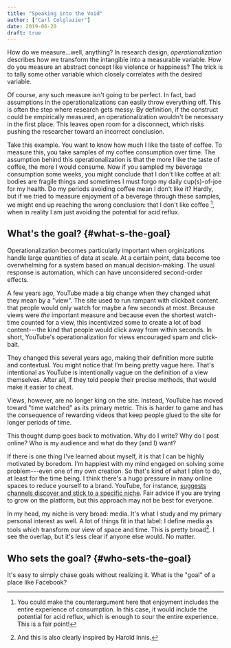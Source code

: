 ```yaml
---
title: "Speaking into the Void"
author: ["Carl Colglazier"]
date: 2019-06-20
draft: true
---
```


How do we measure...well, anything? In research design, _operationalization_ describes how we transform the intangible into a measurable variable. How do you measure an abstract concept like violence or happiness? The trick is to tally some other variable which closely correlates with the desired variable.

Of course, any such measure isn't going to be perfect. In fact, bad assumptions in the operationalizations can easily throw everything off. This is often the step where research gets messy. By definition, if the construct could be empirically measured, an operationalization wouldn't be necessary in the first place. This leaves open room for a disconnect, which risks pushing the researcher toward an incorrect conclusion.

Take this example. You want to know how much I like the taste of coffee. To measure this, you take samples of my coffee consumption over time. The assumption behind this operationalization is that the more I like the taste of coffee, the more I would consume. Now if you sampled my beverage consumption some weeks, you might conclude that I don't like coffee at all: bodies are fragile things and sometimes I must forgo my daily cup(s)-of-joe for my health. Do my periods avoiding coffee mean I don't like it? Hardly, but if we tried to measure enjoyment of a beverage through these samples, we might end up reaching the wrong conclusion: that I don't like coffee&nbsp;[^fn:1], when in reality I am just avoiding the potential for acid reflux.


## What's the goal? {#what-s-the-goal}

Operationalization becomes particularly important when orginizations handle large quantities of data at scale. At a certain point, data become too overwhelming for a system based on manual decision-making. The usual response is automation, which can have unconsidered second-order effects.

A few years ago, YouTube made a big change when they changed what they mean by a "view". The site used to run rampant with clickbait content that people would only watch for maybe a few seconds at most. Because views were _the_ important measure and because even the shortest watch-time counted for a view, this incentivized some to create a lot of bad content---the kind that people would click away from within seconds. In short, YouTube's operationalization for views encouraged spam and click-bait.

They changed this several years ago, making their definition more subtle and contextual. You might notice that I'm being pretty vague here. That's intentional as YouTube is intentionally vague on the definition of a view themselves. After all, if they told people their precise methods, that would make it easier to cheat.

Views, however, are no longer king on the site. Instead, YouTube has moved toward "time watched" as its primary metric. This is harder to game and has the consequence of rewarding videos that keep people glued to the site for longer periods of time.

This thought dump goes back to motivation. Why do I write? Why do I
post online? Who is my audience and what do they (and I) want?

If there is one thing I've learned about myself, it is that I can be
highly motivated by boredom. I'm happiest with my mind engaged on
solving some problem---even one of my own creation. So that's kind of
what I plan to do, at least for the time being. I think there's a hugo
pressure in many online spaces to reduce yourself to a brand.
YouTube, for instance, [suggests channels discover and stick to a
specific niche](https://creatoracademy.youtube.com/page/lesson/niche). Fair advice if you are trying to grow on the platform,
but this approach may not be best for everyone.

In my head, my niche is very broad: media. It's what I study and my
primary personal interest as well. A lot of things fit in that label:
I define media as tools which transform our view of space and time.
This is pretty broad[^fn:2]. I see the overlap, but it's less clear
if anyone else would. No matter.


## Who sets the goal? {#who-sets-the-goal}

It's easy to simply chase goals without realizing it. What is the "goal" of a place like Facebook?

[^fn:1]: You could make the counterargument here that enjoyment includes the entire experience of consumption. In this case, it would include the potential for acid reflux, which is enough to sour the entire experience. This is a fair point!
[^fn:2]: And this is also clearly inspired by Harold Innis.